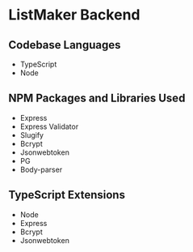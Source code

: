 # ListMaker Backend

## Codebase Languages

- TypeScript
- Node

## NPM Packages and Libraries Used

- Express
- Express Validator
- Slugify
- Bcrypt
- Jsonwebtoken
- PG
- Body-parser

## TypeScript Extensions

- Node
- Express
- Bcrypt
- Jsonwebtoken
